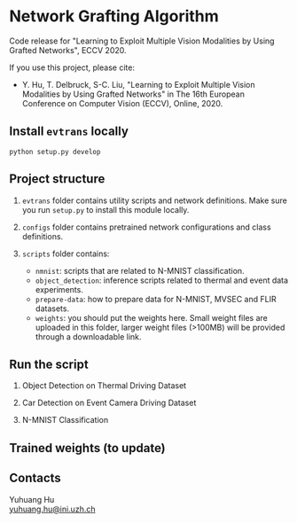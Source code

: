 # Network Grafting Algorithm

Code release for "Learning to Exploit Multiple Vision Modalities by Using Grafted Networks", ECCV 2020.

If you use this project, please cite:

- Y. Hu, T. Delbruck, S-C. Liu, "Learning to Exploit Multiple Vision Modalities by Using Grafted Networks" in The 16th European Conference on Computer Vision (ECCV), Online, 2020.

## Install `evtrans` locally

```
python setup.py develop
```

## Project structure

1. `evtrans` folder contains utility scripts and network definitions. Make sure you run `setup.py` to install this module locally.

2. `configs` folder contains pretrained network configurations and class definitions.

3. `scripts` folder contains:
    - `nmnist`: scripts that are related to N-MNIST classification.
    - `object_detection`: inference scripts related to thermal and event data experiments.
    - `prepare-data`: how to prepare data for N-MNIST, MVSEC and FLIR datasets.
    - `weights`: you should put the weights here. Small weight files are uploaded in this folder, larger weight files (>100MB) will be provided through a downloadable link.

## Run the script

1. Object Detection on Thermal Driving Dataset

2. Car Detection on Event Camera Driving Dataset

3. N-MNIST Classification


## Trained weights (to update)


## Contacts

Yuhuang Hu  
yuhuang.hu@ini.uzh.ch
